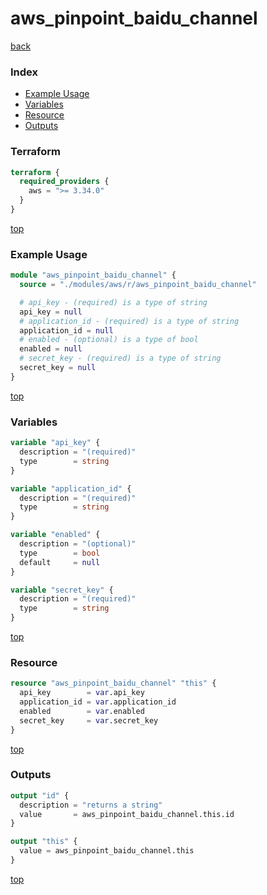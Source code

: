 # aws_pinpoint_baidu_channel

[back](../aws.md)

### Index

- [Example Usage](#example-usage)
- [Variables](#variables)
- [Resource](#resource)
- [Outputs](#outputs)

### Terraform

```terraform
terraform {
  required_providers {
    aws = ">= 3.34.0"
  }
}
```

[top](#index)

### Example Usage

```terraform
module "aws_pinpoint_baidu_channel" {
  source = "./modules/aws/r/aws_pinpoint_baidu_channel"

  # api_key - (required) is a type of string
  api_key = null
  # application_id - (required) is a type of string
  application_id = null
  # enabled - (optional) is a type of bool
  enabled = null
  # secret_key - (required) is a type of string
  secret_key = null
}
```

[top](#index)

### Variables

```terraform
variable "api_key" {
  description = "(required)"
  type        = string
}

variable "application_id" {
  description = "(required)"
  type        = string
}

variable "enabled" {
  description = "(optional)"
  type        = bool
  default     = null
}

variable "secret_key" {
  description = "(required)"
  type        = string
}
```

[top](#index)

### Resource

```terraform
resource "aws_pinpoint_baidu_channel" "this" {
  api_key        = var.api_key
  application_id = var.application_id
  enabled        = var.enabled
  secret_key     = var.secret_key
}
```

[top](#index)

### Outputs

```terraform
output "id" {
  description = "returns a string"
  value       = aws_pinpoint_baidu_channel.this.id
}

output "this" {
  value = aws_pinpoint_baidu_channel.this
}
```

[top](#index)